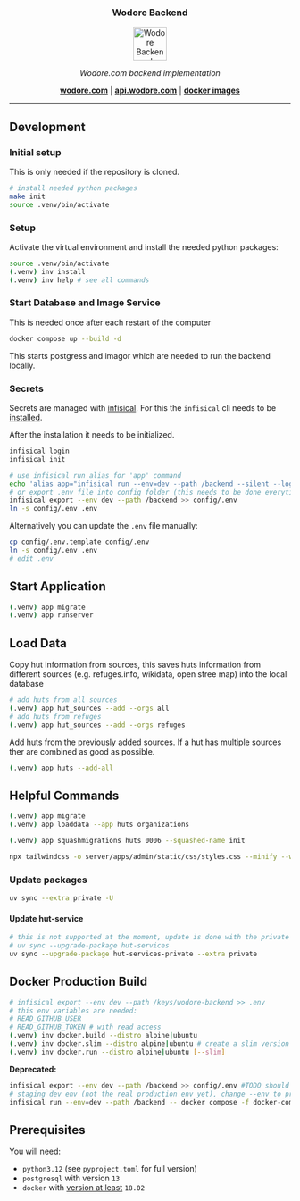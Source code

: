 <h3 align="center"><b>Wodore Backend</b></h3>
<p align="center">
  <a href="https://wodore.com"><img src="https://avatars.githubusercontent.com/u/12153020?s=200&v=4" alt="Wodore Backend" width="60" /></a>
</p>
<p align="center">
    <em>Wodore.com backend implementation</em>
</p>
<p align="center">
    <b><a href="https://wodore.com">wodore.com</a></b>
    | <b><a href="https://api.wodore.com/">api.wodore.com</a></b>
    | <b><a href="https://github.com/wodore/wodore-backend/pkgs/container/wodore-backend">docker images</a></b>
</p>

----

## Development

### Initial setup

This is only needed if the repository is cloned.

```bash
# install needed python packages
make init
source .venv/bin/activate
```

### Setup

Activate the virtual environment and install the needed python packages:

```bash
source .venv/bin/activate
(.venv) inv install
(.venv) inv help # see all commands
```

### Start Database and Image Service

This is needed once after each restart of the computer

```bash
docker compose up --build -d
```

This starts postgress and imagor which are needed to run the backend locally.

### Secrets

Secrets are managed with [infisical](https://infisical.com/).
For this the `infisical` cli needs to be [installed](https://infisical.com/docs/cli/overview#installation).

After the installation it needs to be initialized.


```bash
infisical login
infisical init

# use infisical run alias for 'app' command
echo 'alias app="infisical run --env=dev --path /backend --silent --log-level warn -- app "' >> .venv/bin/activate
# or export .env file into config folder (this needs to be done everytime a secret changes).
infisical export --env dev --path /backend >> config/.env
ln -s config/.env .env
```

Alternatively you can update the `.env` file manually:

```bash
cp config/.env.template config/.env
ln -s config/.env .env
# edit .env
```

## Start Application
```bash
(.venv) app migrate
(.venv) app runserver
```

## Load Data

Copy hut information from sources, this saves huts information from
different sources (e.g. refuges.info, wikidata, open stree map) into the
local database
```bash
# add huts from all sources
(.venv) app hut_sources --add --orgs all
# add huts from refuges
(.venv) app hut_sources --add --orgs refuges
```
Add huts from the previously added sources.
If a hut has multiple sources ther are combined as good as possible.

```bash
(.venv) app huts --add-all
```

## Helpful Commands

```bash
(.venv) app migrate
(.venv) app loaddata --app huts organizations
```

```bash
(.venv) app squashmigrations huts 0006 --squashed-name init
```

```bash
npx tailwindcss -o server/apps/admin/static/css/styles.css --minify --watch
```

### Update packages
```bash
uv sync --extra private -U
```

#### Update hut-service
```bash
# this is not supported at the moment, update is done with the private package
# uv sync --upgrade-package hut-services
uv sync --upgrade-package hut-services-private --extra private
```

## Docker Production Build

```bash
# infisical export --env dev --path /keys/wodore-backend >> .env
# this env variables are needed:
# READ_GITHUB_USER
# READ_GITHUB_TOKEN # with read access
(.venv) inv docker.build --distro alpine|ubuntu
(.venv) inv docker.slim --distro alpine|ubuntu # create a slim version
(.venv) inv docker.run --distro alpine|ubuntu [--slim]
```


**Deprecated:**

```bash
infisical export --env dev --path /backend >> config/.env #TODO should be removed in future
# staging dev env (not the real production env yet), change --env to prod ...
infisical run --env=dev --path /backend -- docker compose -f docker-compose.yml -f docker/docker-compose.stage.yml build web
```

## Prerequisites

You will need:

- `python3.12` (see `pyproject.toml` for full version)
- `postgresql` with version `13`
- `docker` with [version at least](https://docs.docker.com/compose/compose-file/#compose-and-docker-compatibility-matrix) `18.02`

